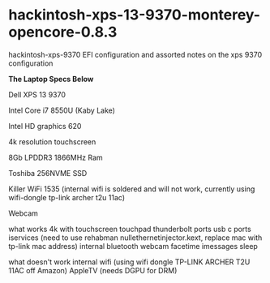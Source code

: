# hackintosh-xps-13-9370-monterey-opencore-0.8.3
hackintosh-xps-9370
EFI configuration and assorted notes on the xps 9370 configuration

<b>The Laptop Specs Below</b>

Dell XPS 13 9370

Intel Core i7 8550U (Kaby Lake)

Intel HD graphics 620

4k resolution touchscreen

8Gb LPDDR3 1866MHz Ram

Toshiba 256NVME SSD

Killer WiFi 1535 (internal wifi is soldered and will not work, currently using wifi-dongle tp-link archer t2u 11ac)

Webcam


what works
4k with touchscreen
touchpad
thunderbolt ports
usb c ports
iservices (need to use rehabman nullethernetinjector.kext, replace mac with tp-link mac address)
internal bluetooth
webcam facetime
imessages
sleep

what doesn't work
internal wifi (using wifi dongle TP-LINK ARCHER T2U 11AC off Amazon)
AppleTV (needs DGPU for DRM)
